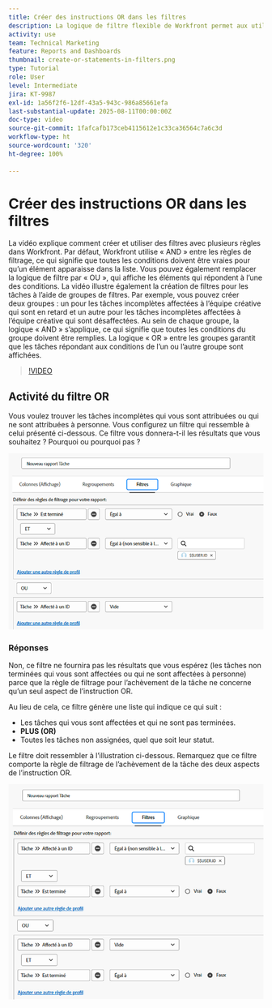 ```yaml
---
title: Créer des instructions OR dans les filtres
description: La logique de filtre flexible de Workfront permet aux utilisateurs et utilisatrices d’affiner les vues de rapports à l’aide des règles « AND » par défaut, des conditions « OR » facultatives et des groupes de filtres organisés pour des critères complexes.
activity: use
team: Technical Marketing
feature: Reports and Dashboards
thumbnail: create-or-statements-in-filters.png
type: Tutorial
role: User
level: Intermediate
jira: KT-9987
exl-id: 1a56f2f6-12df-43a5-943c-986a85661efa
last-substantial-update: 2025-08-11T00:00:00Z
doc-type: video
source-git-commit: 1fafcafb173ceb4115612e1c33ca36564c7a6c3d
workflow-type: ht
source-wordcount: '320'
ht-degree: 100%

---
```


# Créer des instructions OR dans les filtres

La vidéo explique comment créer et utiliser des filtres avec plusieurs règles dans Workfront. Par défaut, Workfront utilise « AND » entre les règles de filtrage, ce qui signifie que toutes les conditions doivent être vraies pour qu’un élément apparaisse dans la liste.
Vous pouvez également remplacer la logique de filtre par « OU », qui affiche les éléments qui répondent à l’une des conditions.
La vidéo illustre également la création de filtres pour les tâches à l’aide de groupes de filtres. Par exemple, vous pouvez créer deux groupes : un pour les tâches incomplètes affectées à l’équipe créative qui sont en retard et un autre pour les tâches incomplètes affectées à l’équipe créative qui sont désaffectées. Au sein de chaque groupe, la logique « AND » s’applique, ce qui signifie que toutes les conditions du groupe doivent être remplies. La logique « OR » entre les groupes garantit que les tâches répondant aux conditions de l’un ou l’autre groupe sont affichées.

>[!VIDEO](https://video.tv.adobe.com/v/3470692/?quality=12&learn=on)

## Activité du filtre OR

Vous voulez trouver les tâches incomplètes qui vous sont attribuées ou qui ne sont attribuées à personne. Vous configurez un filtre qui ressemble à celui présenté ci-dessous. Ce filtre vous donnera-t-il les résultats que vous souhaitez ? Pourquoi ou pourquoi pas ?

![Image d’une instruction OR créée de manière incorrecte dans [!DNL Workfront]](assets/or-statement-your-turn-1.png)

### Réponses

Non, ce filtre ne fournira pas les résultats que vous espérez (les tâches non terminées qui vous sont affectées ou qui ne sont affectées à personne) parce que la règle de filtrage pour l’achèvement de la tâche ne concerne qu’un seul aspect de l’instruction OR.

Au lieu de cela, ce filtre génère une liste qui indique ce qui suit :

* Les tâches qui vous sont affectées et qui ne sont pas terminées.
* **PLUS (OR)**
* Toutes les tâches non assignées, quel que soit leur statut.

Le filtre doit ressembler à l’illustration ci-dessous. Remarquez que ce filtre comporte la règle de filtrage de l’achèvement de la tâche des deux aspects de l’instruction OR.

![Image d’une instruction OR correctement créée dans [!DNL Workfront]](assets/or-statement-your-turn-2.png)
